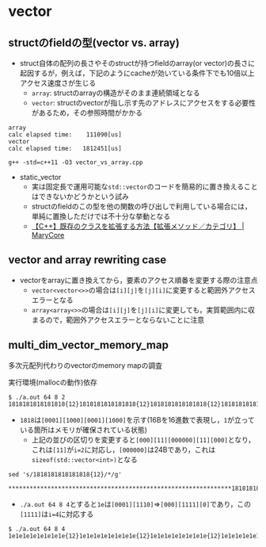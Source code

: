 # vector

## structのfieldの型(vector vs. array)
* struct自体の配列の長さやそのstructが持つfieldのarray(or vector)の長さに起因するが，例えば，下記のようにcacheが効いている条件下でも10倍以上アクセス速度さが生じる
  * `array`: structのarrayの構造がそのまま連続領域となる
  * `vector`: structのvectorが指し示す先のアドレスにアクセスをする必要性があるため，その参照時間がかかる
```
array
calc elapsed time:    111090[us]
vector
calc elapsed time:   1812451[us]
```

```
g++ -std=c++11 -O3 vector_vs_array.cpp
```

* static_vector
  * 実は固定長で運用可能な`std::vector`のコードを簡易的に置き換えることはできないかどうかという試み
  * structのfieldのこの型を他の関数の呼び出しで利用している場合には，単純に置換しただけでは不十分な挙動となる
  * [【C\+\+】既存のクラスを拡張する方法【拡張メソッド／カテゴリ】 \| MaryCore]( https://marycore.jp/prog/cpp/class-extension-methods/ )

## vector and array rewriting case
* vectorをarrayに置き換えてから，要素のアクセス順番を変更する際の注意点
  * `vector<vector<>>`の場合は`[i][j]`を`[j][i]`に変更すると範囲外アクセスエラーとなる
  * `array<array<>>`の場合は`[i][j]`を`[j][i]`に変更しても，実質範囲内に収まるので，範囲外アクセスエラーとならないことに注意

## multi_dim_vector_memory_map
多次元配列代わりのvectorのmemory mapの調査

実行環境(mallocの動作)依存
```
$ ./a.out 64 8 2
1818181818181818{12}1818181818181818{12}1818181818181818{12}1818181818181818{12}1818181818181818{12}1818181818181818{12}1818181818181818{12}1818181818181818{12}1818181818181818{12}1818181818181818{12}1818181818181818{12}1818181818181818{12}1818181818181818{12}1818181818181818{12}1818181818181818{12}1818181818181818{12}1818181818181818{12}1818181818181818{12}1818181818181818{12}1818181818181818{12}1818181818181818{12}1818181818181818{12}1818181818181818{12}1818181818181818{12}1818181818181818{12}1818181818181818{12}1818181818181818{12}1818181818181818{12}1818181818181818{12}1818181818181818{12}1818181818181818{12}1818181818181818{12}1818181818181818{12}1818181818181818{12}1818181818181818{12}1818181818181818{12}1818181818181818{12}1818181818181818{12}1818181818181818{12}1818181818181818{12}1818181818181818{12}1818181818181818{12}1818181818181818{12}1818181818181818{12}1818181818181818{12}1818181818181818{12}1818181818181818{12}1818181818181818{12}1818181818181818{12}1818181818181818{12}1818181818181818{12}1818181818181818{12}1818181818181818{12}1818181818181818{12}1818181818181818{12}1818181818181818{12}1818181818181818{12}1818181818181818{12}1818181818181818{12}1818181818181818{12}1818181818181818{12}1818181818181818{12}1818181818181818{12}18181818181818
```
* `1818`は`[0001][1000][0001][1000]`を示す(16Bを16進数で表現し，`1`が立っている箇所はメモリが確保されている状態)
  * 上記の並びの区切りを変更すると`[000][11][000000][11][000]`となり，これは`[11]`が`i=2`に対応し，`[000000]`は24Bであり，これは`sizeof(std::vector<int>)`となる
```
sed 's/1818181818181818{12}/*/g'
```
```
***************************************************************18181818181818
```

* `./a.out 64 8 4`とすると`1e`は`[0001][1110]`=>`[000][1111][0]`であり，この`[1111]`は`i=4`に対応する
```
$ ./a.out 64 8 4
1e1e1e1e1e1e1e1e{12}1e1e1e1e1e1e1e1e{12}1e1e1e1e1e1e1e1e{12}1e1e1e1e1e1e1e1e{12}1e1e1e1e1e1e1e1e{12}1e1e1e1e1e1e1e1e{12}1e1e1e1e1e1e1e1e{12}1e1e1e1e1e1e1e1e{12}1e1e1e1e1e1e1e1e{12}1e1e1e1e1e1e1e1e{12}1e1e1e1e1e1e1e1e{12}1e1e1e1e1e1e1e1e{12}1e1e1e1e1e1e1e1e{12}1e1e1e1e1e1e1e1e{12}1e1e1e1e1e1e1e1e{12}1e1e1e1e1e1e1e1e{12}1e1e1e1e1e1e1e1e{12}1e1e1e1e1e1e1e1e{12}1e1e1e1e1e1e1e1e{12}1e1e1e1e1e1e1e1e{12}1e1e1e1e1e1e1e1e{12}1e1e1e1e1e1e1e1e{12}1e1e1e1e1e1e1e1e{12}1e1e1e1e1e1e1e1e{12}1e1e1e1e1e1e1e1e{12}1e1e1e1e1e1e1e1e{12}1e1e1e1e1e1e1e1e{12}1e1e1e1e1e1e1e1e{12}1e1e1e1e1e1e1e1e{12}1e1e1e1e1e1e1e1e{12}1e1e1e1e1e1e1e1e{12}1e1e1e1e1e1e1e1e{12}1e1e1e1e1e1e1e1e{12}1e1e1e1e1e1e1e1e{12}1e1e1e1e1e1e1e1e{12}1e1e1e1e1e1e1e1e{12}1e1e1e1e1e1e1e1e{12}1e1e1e1e1e1e1e1e{12}1e1e1e1e1e1e1e1e{12}1e1e1e1e1e1e1e1e{12}1e1e1e1e1e1e1e1e{12}1e1e1e1e1e1e1e1e{12}1e1e1e1e1e1e1e1e{12}1e1e1e1e1e1e1e1e{12}1e1e1e1e1e1e1e1e{12}1e1e1e1e1e1e1e1e{12}1e1e1e1e1e1e1e1e{12}1e1e1e1e1e1e1e1e{12}1e1e1e1e1e1e1e1e{12}1e1e1e1e1e1e1e1e{12}1e1e1e1e1e1e1e1e{12}1e1e1e1e1e1e1e1e{12}1e1e1e1e1e1e1e1e{12}1e1e1e1e1e1e1e1e{12}1e1e1e1e1e1e1e1e{12}1e1e1e1e1e1e1e1e{12}1e1e1e1e1e1e1e1e{12}1e1e1e1e1e1e1e1e{12}1e1e1e1e1e1e1e1e{12}1e1e1e1e1e1e1e1e{12}1e1e1e1e1e1e1e1e{12}1e1e1e1e1e1e1e1e{12}1e1e1e1e1e1e1e1e{12}1e1e1e1e1e1e1e
```
